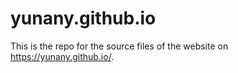 # yunany.github.io

This is the repo for the source files of the website on https://yunany.github.io/.
